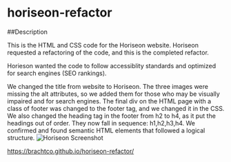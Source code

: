 # horiseon-refactor

##Description

This is the HTML and CSS code for the Horiseon website. Horiseon requested a refactoring of the code,
and this is the completed refactor. 

Horieson wanted the code to follow accessiblity standards and optimized for search engines (SEO rankings).

We changed the title from website to Horiseon. The three images were missing the alt attributes,
so we added them for those who may be visually impaired and for search engines. The final div on the HTML
page with a class of footer was changed to the footer tag, and we changed it in the CSS. We also changed the heading
tag in the footer from h2 to h4, as it put the headings out of order. They now fall in sequence: h1,h2,h3,h4.
We confirmed and found semantic HTML elements that followed a logical structure.
![Horiseon Screenshot](https://user-images.githubusercontent.com/17559972/199591440-2a3d1e0d-8295-4afd-98be-1c78b8301fab.png)


 https://brachtco.github.io/horiseon-refactor/

